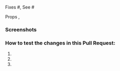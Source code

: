 <!-- Start by describing the changes made in this Pull Request, and the reason for such changes. -->

<!-- Reference any related issues or PRs here. Each issue needs the "fixes" keyword if the PR fixes more than one thing. -->
Fixes #, See #

<!-- List out anyone who helped with this task. -->
Props <username>, <username>

<!-- Don't forget to update the title with something descriptive. -->

### Screenshots

<!-- If your change has a visual component, add a screenshot here. A "before" screenshot would also be helpful. -->

### How to test the changes in this Pull Request:

1.
2.
3.

<!-- If you can, add the appropriate [Component] label(s). -->
